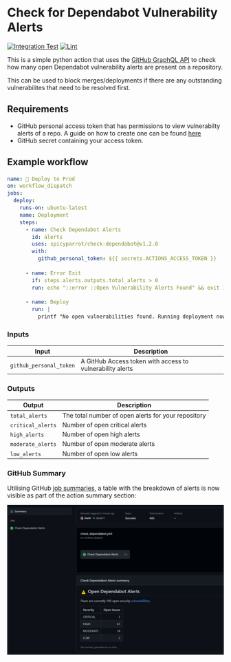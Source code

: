 # Check for Dependabot Vulnerability Alerts

[![Integration Test](https://github.com/spicyparrot/check-dependabot/actions/workflows/integration.yml/badge.svg?branch=trunk)](https://github.com/spicyparrot/check-dependabot/actions/workflows/integration.yml)
[![Lint](https://github.com/spicyparrot/check-dependabot/actions/workflows/python.yml/badge.svg)](https://github.com/spicyparrot/check-dependabot/actions/workflows/python.yml)

This is a simple python action that uses the [GitHub GraphQL API](https://docs.github.com/en/graphql/reference/objects#repositoryvulnerabilityalert) to check how many open Dependabot vulnerability alerts are present on a repository.

This can be used to block merges/deployments if there are any outstanding vulnerabilites that need to be resolved first.

## Requirements

- GitHub personal access token that has permissions to view vulnerabilty alerts of a repo. A guide on how to create one can be found [here](https://docs.github.com/en/enterprise-server@3.4/authentication/keeping-your-account-and-data-secure/creating-a-personal-access-token)
- GitHub secret containing your access token.

## Example workflow

```yaml
name: 🚀 Deploy to Prod
on: workflow_dispatch
jobs:
  deploy:
    runs-on: ubuntu-latest
    name: Deployment
    steps:
      - name: Check Dependabot Alerts
        id: alerts
        uses: spicyparrot/check-dependabot@v1.2.0
        with:
          github_personal_token: ${{ secrets.ACTIONS_ACCESS_TOKEN }}  

      - name: Error Exit
        if: steps.alerts.outputs.total_alerts > 0
        run: echo "::error ::Open Vulnerability Alerts Found" && exit 1
      
      - name: Deploy
        run: |
          printf "No open vulnerabilities found. Running deployment now..."
```

### Inputs

| Input                                             | Description                                        |
|------------------------------------------------------|-----------------------------------------------|
| `github_personal_token`  | A GitHub Access token with access to vulnerability alerts    |

### Outputs

| Output                                             | Description                                        |
|------------------------------------------------------|-----------------------------------------------|
| `total_alerts`  | The total number of open alerts for your repository    |
| `critical_alerts`  | Number of open critical alerts    |
| `high_alerts`  | Number of open high alerts    |
| `moderate_alerts`  | Number of open moderate alerts   |
| `low_alerts`  | Number of open low alerts    |

### GitHub Summary

Utilising GitHub [job summaries](https://docs.github.com/en/actions/using-workflows/workflow-commands-for-github-actions#adding-a-job-summary), a table with the breakdown of alerts is now visible as part of the action summary section:

![summary](docs/screenshots/github_summary.png)
